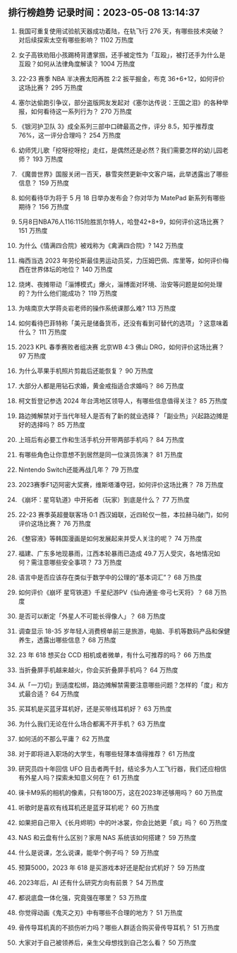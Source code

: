 
## 排行榜趋势 记录时间：2023-05-08 13:14:37
  
  1. 我国可重复使用试验航天器成功着陆，在轨飞行 276 天，有哪些技术突破？对后续探索太空有哪些影响？ 1102 万热度
    
  2. 女子高铁劝阻小孩踢椅背遭掌掴，还手被定性为「互殴」，被打还手为什么是互殴？如何从法律角度解读？ 1004 万热度
    
  3. 22-23 赛季 NBA 半决赛太阳再胜 2:2 扳平掘金，布克 36+6+12，如何评价这场比赛？ 295 万热度
    
  4. 塞尔达偷跑引争议，部分盗版网友发起对《塞尔达传说：王国之泪》的各种举报，如何看待这一系列行为？ 270 万热度
    
  5. 《银河护卫队 3》成全系列三部中口碑最高之作，评分 8.5，知乎推荐度 76%，这一评分合理吗？ 254 万热度
    
  6. 幼师凭儿歌「挖呀挖呀挖」走红，是偶然还是必然？我们需要怎样的幼儿园老师？ 193 万热度
    
  7. 《魔兽世界》国服关闭一百天，暴雪突然更新中文客户端，此举透露出了哪些信息？ 159 万热度
    
  8. 如何看待华为将于 5 月 18 日举办发布会？你对华为 MatePad 新系列有哪些期待？ 156 万热度
    
  9. 5月8日NBA76人116:115险胜凯尔特人，哈登42+8+9，如何评价这场比赛？ 151 万热度
    
  10. 为什么《情满四合院》被戏称为《禽满四合院》? 142 万热度
    
  11. 梅西当选 2023 年劳伦斯最佳男运动员奖，力压姆巴佩、库里等，如何评价梅西在世界体坛的地位？ 140 万热度
    
  12. 烧烤、夜摊带动「淄博模式」爆火，淄博面对环境、治安等问题是如何处理的？为什么他们能成功？ 119 万热度
    
  13. 为啥南京大学蒋炎岩老师的操作系统课那么难? 113 万热度
    
  14. 如何看待巴菲特称「美元是储备货币，还没有看到可替代的选项」？这意味着什么？ 111 万热度
    
  15. 2023 KPL 春季赛败者组决赛 北京WB 4:3 佛山 DRG，如何评价这场比赛？ 97 万热度
    
  16. 为什么苹果手机照片剪裁后还能恢复？ 90 万热度
    
  17. 大部分人都是用钻石求婚，黄金戒指适合求婚吗？ 86 万热度
    
  18. 柯文哲登记参选 2024 年台湾地区领导人，有哪些信息值得关注？ 85 万热度
    
  19. 路边摊解禁对于当代年轻人是否有了新的就业选择？「副业热」兴起路边摊是好的选择吗？ 85 万热度
    
  20. 上班后有必要工作和生活手机分开带两部手机吗？ 84 万热度
    
  21. 有哪些角色让你意想不到居然是同一位演员饰演？ 81 万热度
    
  22. Nintendo Switch还能再战几年？ 79 万热度
    
  23. 2023赛季F1迈阿密大奖赛，维斯塔潘夺冠，如何评价这场比赛？ 78 万热度
    
  24. 《崩坏：星穹轨道》中开拓者（玩家）到底是什么？ 77 万热度
    
  25. 22-23 赛季英超曼联客场 0:1 西汉姆联，近四轮仅一胜，本拉赫马破门，如何评价这场比赛？ 76 万热度
    
  26. 《整容液》等韩国漫画是如何发展起来并受人关注的呢？ 74 万热度
    
  27. 福建、广东多地现暴雨，江西本轮暴雨已造成 49.7 万人受灾，各地情况如何？需注意哪些安全事项？ 73 万热度
    
  28. 语言中是否应该存在类似于数学中的公理的“基本词汇”？ 68 万热度
    
  29. 如何评价《崩坏 星穹铁道》千星纪游PV《仙舟通鉴·帝弓七天将》？ 68 万热度
    
  30. 是否可以断定「外星人不可能长得像人」？ 68 万热度
    
  31. 调查显示 18-35 岁年轻人消费榜单前三是旅游，电脑、手机等数码产品和保健养生，透露出哪些信息？ 68 万热度
    
  32. 23 年 618 想买台 CCD 相机或者微单，有什么可推荐的吗？ 66 万热度
    
  33. 当折叠屏手机越来越火，你会买折叠屏手机吗？ 64 万热度
    
  34. 从「一刀切」到适度松绑，路边摊解禁需要注意哪些问题？怎样的「度」和方式最合适？ 64 万热度
    
  35. 买耳机是买蓝牙耳机好，还是买带线耳机好？ 63 万热度
    
  36. 为什么我们无论在什么场合都离不开手机？ 63 万热度
    
  37. 如何活的不那么平庸？ 62 万热度
    
  38. 对于即将进入职场的大学生，有哪些轻薄本值得推荐？ 61 万热度
    
  39. 研究员四十年回信 UFO 目击者两千封，结论多为人工飞行器，我们还应相信有外星人吗？探索未知意义何在？ 61 万热度
    
  40. 徕卡M9系的相机的像素，只有1800万，这在2023年还够用吗？ 60 万热度
    
  41. 听歌时是喜欢有线耳机还是蓝牙耳机呢？ 60 万热度
    
  42. 如果把自己带入《长月烬明》中的叶冰裳，你会比她更「疯」吗？ 60 万热度
    
  43. NAS 和云盘有什么区别？家用 NAS 系统该如何搭建？ 59 万热度
    
  44. 什么是说课，怎么说课，能举个例子吗？ 59 万热度
    
  45. 预算5000，2023 年 618 是买游戏本好还是配台式机好？ 59 万热度
    
  46. 2023年后，AI 还有什么研究方向有前景？ 54 万热度
    
  47. 都说底盘一体化强，究竟强在哪里？ 53 万热度
    
  48. 你觉得动画《鬼灭之刃》中有哪些不合理的地方？ 51 万热度
    
  49. 骨传导耳机真的不损伤听力吗？哪些人群适合购买骨传导耳机？ 51 万热度
    
  50. 大家对于自己被领养后，亲生父母想找到自己怎么看？ 50 万热度
    
